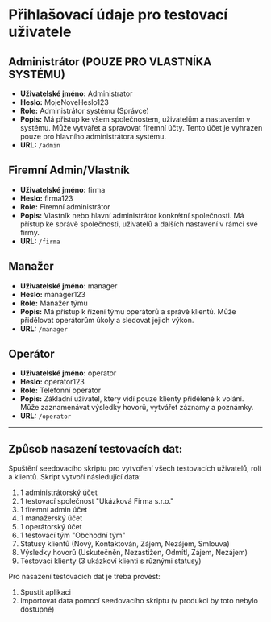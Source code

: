 # Přihlašovací údaje pro testovací uživatele

## Administrátor (POUZE PRO VLASTNÍKA SYSTÉMU)
- **Uživatelské jméno:** Administrator
- **Heslo:** MojeNoveHeslo123
- **Role:** Administrátor systému (Správce)
- **Popis:** Má přístup ke všem společnostem, uživatelům a nastavením v systému. Může vytvářet a spravovat firemní účty. Tento účet je vyhrazen pouze pro hlavního administrátora systému.
- **URL:** `/admin`

## Firemní Admin/Vlastník
- **Uživatelské jméno:** firma
- **Heslo:** firma123
- **Role:** Firemní administrátor
- **Popis:** Vlastník nebo hlavní administrátor konkrétní společnosti. Má přístup ke správě společnosti, uživatelů a dalších nastavení v rámci své firmy.
- **URL:** `/firma`

## Manažer
- **Uživatelské jméno:** manager
- **Heslo:** manager123
- **Role:** Manažer týmu
- **Popis:** Má přístup k řízení týmu operátorů a správě klientů. Může přidělovat operátorům úkoly a sledovat jejich výkon.
- **URL:** `/manager`

## Operátor
- **Uživatelské jméno:** operator
- **Heslo:** operator123
- **Role:** Telefonní operátor
- **Popis:** Základní uživatel, který vidí pouze klienty přidělené k volání. Může zaznamenávat výsledky hovorů, vytvářet záznamy a poznámky.
- **URL:** `/operator`

---

## Způsob nasazení testovacích dat:

Spuštění seedovacího skriptu pro vytvoření všech testovacích uživatelů, rolí a klientů. Skript vytvoří následující data:

1. 1 administrátorský účet
2. 1 testovací společnost "Ukázková Firma s.r.o."
3. 1 firemní admin účet
4. 1 manažerský účet
5. 1 operátorský účet
6. 1 testovací tým "Obchodní tým"
7. Statusy klientů (Nový, Kontaktován, Zájem, Nezájem, Smlouva)
8. Výsledky hovorů (Uskutečněn, Nezastižen, Odmítl, Zájem, Nezájem)
9. Testovací klienty (3 ukázkoví klienti s různými statusy)

Pro nasazení testovacích dat je třeba provést:
1. Spustit aplikaci
2. Importovat data pomocí seedovacího skriptu (v produkci by toto nebylo dostupné)